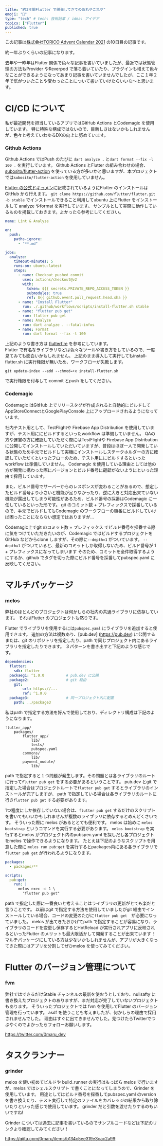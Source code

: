 ```yaml
---
title: "約3年間Flutter で開発してきてのあれやこれや"
emoji: "💬"
type: "tech" # tech: 技術記事 / idea: アイデア
topics: ["Flutter"]
published: true
---
```


この記事は[株式会社TORICO Advent Calendar 2021](https://qiita.com/advent-calendar/2021/torico) の10日目の記事です。

約一年ぶりくらいの記事になります。

去年や一昨年はFlutter 関係で色々な記事を書いていましたが、最近では状態管理の方法もProvider やReverpod で落ち着いていたり、プラグインも増えて色々なことができるようになってあまり記事を書いていませんでしたが、ここ１年２年で気がついたことや変わったことについて書いていけたらいいな〜と思います。

# CI/CD について

私が最近開発を担当しているアプリではGitHub Actions とCodemagic を使用しています。
特に特殊な構成ではないので、目新しさはないかもしれませんが、色々と考えていわゆるDXの向上に努めています。

### Github Actions

Github Actions ではPush のたびに `dart analyze .` と`dart format --fix -l 100 .` を実行しています。
Github Actions とFlutter の組み合わせの場合、 [subosito/flutter-action](https://github.com/subosito/flutter-action) を使っている方が多いかと思いますが、本プロジェクトでは`subosito/flutter-action` を使用していません。

[Flutter の公式ドキュメン](https://docs.flutter.dev/get-started/install/macos#downloading-straight-from-github-instead-of-using-an-archive)に記載されているようにFlutter のインストールはGitHub から行えます。
`git clone https://github.com/flutter/flutter.git -b stable` でインストールできること利用してubuntu 上にFlutter をインストールして analyze やformat を実行しています。
サンプルとして実際に動作しているものを掲載しておきます。よかったら参考にしてください。


```yaml
name: Lint & Analyze

on:
  push:
    paths-ignore:
      - "**.md"

jobs:
  analyze:
    timeout-minutes: 5
    runs-on: ubuntu-latest
    steps:
      - name: Checkout pushed commit
        uses: actions/checkout@v2
        with:
          token: ${{ secrets.PRIVATE_REPO_ACCESS_TOKEN }}
          submodules: true
          ref: ${{ github.event.pull_request.head.sha }}
      - name: "Install Flutter"
        run: ./.github/workflows/scripts/install-flutter.sh stable
      - name: "flutter pub get"
        run: flutter pub get
      - name: Analyze
        run: dart analyze . --fatal-infos
      - name: Format
        run: dart format --fix -l 100
```

上記のような書き方は [flutterfire](https://github.com/firebaseextended/flutterfire) を参考にしています。  
Flutter で有名なライブラリなどは色々なツールや書き方をしているので、一度見てみても面白いかもしれません。
上記のまま導入して実行してもinstall-flutter.sh に実行権限が無いため、ワークフローが失敗します。

```
git update-index --add --chmod=+x install-flutter.sh
```

で実行権限を付与して commit とpush をしてください。



### Codemagic

Codemagic はGitHub 上でリリースタグが作成されると自動的にビルドしてAppStoreConnectとGooglePlayConsole 上にアップロードされるようになっています。

社内テスト用として、TestFlightや Firebase App Distribution を使用していますが、テスト用ににビルドするといったworkflow は準備していません。
QAの方や運営の方に確認していただく際にはTestFlightや Firebase App Distribution に公開してインストールしていただいていますが、普段はほぼ一人で開発している状態のため手元でビルドして実機にインストールしステークホルダーの方に確認していただくといったフローのため、テスト用ににビルドするといったworkflow は準備していません。
Codemagic を使用している理由としては他の方が開発に携わった際にバージョンとビルド番号に齟齬がないようにといった理由で採用しています。

また、ビルド番号でサーバーからのレスポンスが変わることがあるので、想定したビルド番号より小さいと機能が足りなかったり、逆に大きと対応出来ていない機能が露出してしまう可能性があるため、ビルド番号の採番はCodemagic に一任しているといった形です。
git のコミット数 + プレフィックスで採番しているので、手元でビルドしてもCodemagic のワークフローの順番にビルドしていけば困ったことにならない想定ではありますが...


Codemagic上でgit のコミット数 + プレフィックス でビルド番号を採番する際に気をつけていただきたいのが、Codemagic ではビルドするプロジェクトをGitHub などからclone しますが、その際に`--depth=1` がついています。
`--depth=1` がついていると、最新のコミットしか取得しないため、ビルド番号が 1 + プレフィックスになってしまいます
そのため、コミットを全件取得するようにするか、github でタグを切った際にビルド番号を採番してpubspec.yaml に反映してください。

# マルチパッケージ

### melos

弊社のほとんどのプロジェクトは何かしらの社内の共通ライブラリに依存しています。
それはFlutter のプロジェクトも然りです。

Flutter でライブラリを使用するには`pubspec.yaml` にライブラリを追加すると使用できます。
追加の方法は複数あり、[pub.dev] (https://pub.dev) に公開するまたは、git のリポジトリを指定したり、path で同じプロジェクト内にあるライブラリを指定したりできます。
３パターンを書き出すと下記のような感じです。

```yaml
dependencies:
  flutter:
    sdk: flutter
  packaeg1: ^1.0.0          # pub.dev に公開
  package2:                 # git 経由
    git:
        url: https://...
        ref: ^1.0.0
  package3:                 # 同一プロジェクト内に配置
    path: ../package3
```

私はpath で指定する方法を好んで使用しており、ディレクトリ構成は下記のようになります。

```
flutter_app/
	packages/
		flutter_app/
			lib/
			tests/
			pubspec.yaml
		commons/
			lib/
		payment_module/
			lib/
```

path で指定すると１つ問題が発生します。その問題とは各ライブラリのルートに行って`flutter pub get` をする必要があるということです。
pub.dev とgit で指定した場合はプロジェクトルートで`flutter pub get` するとライブラリのインストールが完了しますが、
path で指定している場合は各ライブラリのルートに行き`flutter pub get` する必要があります。

1つ程度にしか依存していない場合は、`flutter pub get` するだけのスクリプトを書いてもいいかもしれませんが複数のライブラリに依存するとめんどくさいです。
そういった際に melos があるととても便利です。
melos は始めに `melos bootstrap` というコマンドを実行する必要があります。
`melos bootstrap` を実行するとmelos がプロジェクト内のpubspec.yaml を探しだし各プロジェクトをmelos で操作できるようになります。
たとえは下記のようなスクリプトを用意した際に `melos run pub:get` を実行するとpackages内にある各ライブラリで`flutter pub get` が行われるようになります。

```yaml
packages:
  - packages/**

scripts:
  pub:get:
    run: |
      melos exec -c 1 \
        "flutter pub get"
```

path で指定した際に一番良いと考えることはライブラリの更新がとても楽だと言うことです。
以前はgit で指定する方法を使用していましたがgit 経由でインストールしている場合、コードの変更のたびに`flutter pub get`　が必要になっていました。
melos が出てきたおかげてpath で指定することが容易になり、ライブラリのコードを変更し保存するとHotReload が実行されアプリに反映されるといったFlutter のメリットも最大限活かして開発することが出来ています！
マルチパッケージにしている方は少ないかもしれませんが、アプリが大きくなってきた際にはアプリを分割してぜひmelos を使ってみてください。

# Flutter のバージョン管理について

### fvm

弊社ではできるだけStable チャンネルの最新を使おうとしており、nullsafty に書き換えたプロジェクトのありますが、まだ対応が完了していないプロジェクトもあります。
そういったプロジェクトでは fvm を使用してFlutter のバージョン管理を行っています。
asdf  を使うことも考えましたが、何かしらの理由で採用されませんでした。
理由はすぐに出てきませんでした。見つけたらTwitterでつぶやくのでよかったらフォローお願いします。

https://twitter.com/0maru_dev

# タスクランナー

### grinder

melos を使い初めてビルドや build_runner の実行はもっぱら melos で行いますが、melos ではシェルスクリプト で書くことになってしまうので、Grinder を使用しています。
用途としてはビルド番号を採番してpubspec.yaml のversion を書き換えたり、テスト実行して特定のファイルをカバレッジの結果から取り除いたりといった感じで使用しています。
grinder だと引数を渡せたりするのもいいですね!

Grinder については過去に記事を書いているのでサンプルコードなどは下記のリンクより確認してみてください！

https://qiita.com/0maru/items/b134c5ee319e3cac2a99